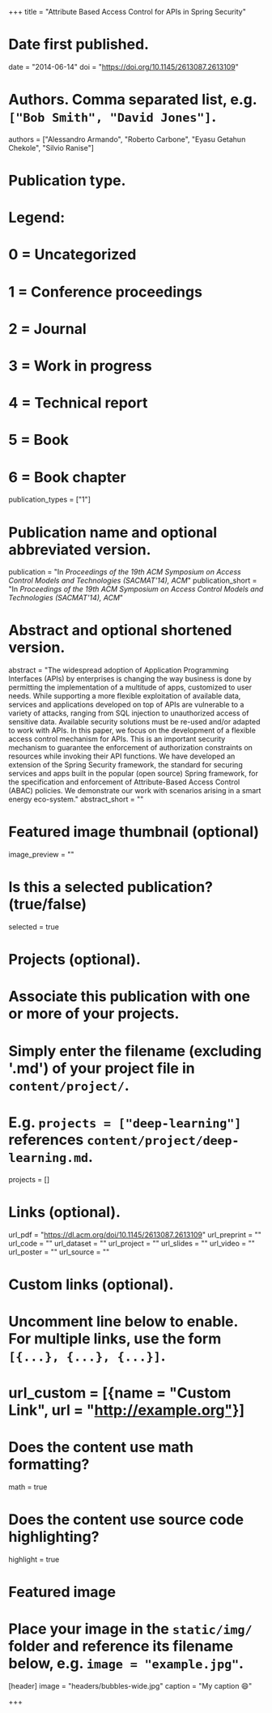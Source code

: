 +++
title = "Attribute Based Access Control for APIs in Spring Security"

# Date first published.
date = "2014-06-14"
doi = "https://doi.org/10.1145/2613087.2613109"

# Authors. Comma separated list, e.g. `["Bob Smith", "David Jones"]`.
authors = ["Alessandro Armando", "Roberto Carbone", "Eyasu Getahun Chekole", "Silvio Ranise"]

# Publication type.
# Legend:
# 0 = Uncategorized
# 1 = Conference proceedings
# 2 = Journal
# 3 = Work in progress
# 4 = Technical report
# 5 = Book
# 6 = Book chapter
publication_types = ["1"]

# Publication name and optional abbreviated version.
publication = "In *Proceedings of the 19th ACM Symposium on Access Control Models and Technologies (SACMAT'14), ACM*"
publication_short = "In *Proceedings of the 19th ACM Symposium on Access Control Models and Technologies (SACMAT'14), ACM*"

# Abstract and optional shortened version.
abstract = "The widespread adoption of Application Programming Interfaces (APIs) by enterprises is changing the way business is done by permitting the implementation of a multitude of apps, customized to user needs. While supporting a more flexible exploitation of available data, services and applications developed on top of APIs are vulnerable to a variety of attacks, ranging from SQL injection to unauthorized access of sensitive data. Available security solutions must be re-used and/or adapted to work with APIs. In this paper, we focus on the development of a flexible access control mechanism for APIs. This is an important security mechanism to guarantee the enforcement of authorization constraints on resources while invoking their API functions. We have developed an extension of the Spring Security framework, the standard for securing services and apps built in the popular (open source) Spring framework, for the specification and enforcement of Attribute-Based Access Control (ABAC) policies. We demonstrate our work with scenarios arising in a smart energy eco-system."
abstract_short = ""

# Featured image thumbnail (optional)
image_preview = ""

# Is this a selected publication? (true/false)
selected = true

# Projects (optional).
#   Associate this publication with one or more of your projects.
#   Simply enter the filename (excluding '.md') of your project file in `content/project/`.
#   E.g. `projects = ["deep-learning"]` references `content/project/deep-learning.md`.
projects = []

# Links (optional).
url_pdf = "https://dl.acm.org/doi/10.1145/2613087.2613109"
url_preprint = ""
url_code = ""
url_dataset = ""
url_project = ""
url_slides = ""
url_video = ""
url_poster = ""
url_source = ""

# Custom links (optional).
#   Uncomment line below to enable. For multiple links, use the form `[{...}, {...}, {...}]`.
# url_custom = [{name = "Custom Link", url = "http://example.org"}]

# Does the content use math formatting?
 math = true

# Does the content use source code highlighting?
highlight = true

# Featured image
# Place your image in the `static/img/` folder and reference its filename below, e.g. `image = "example.jpg"`.
[header]
image = "headers/bubbles-wide.jpg"
caption = "My caption 😄"

+++


